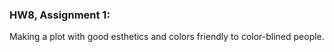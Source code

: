 ### HW8, Assignment 1:
Making a plot with good esthetics and colors friendly to color-blined people.
